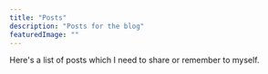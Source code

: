 ```yaml
---
title: "Posts"
description: "Posts for the blog"
featuredImage: ""
---
```


Here's a list of posts which I need to share or remember to myself.

